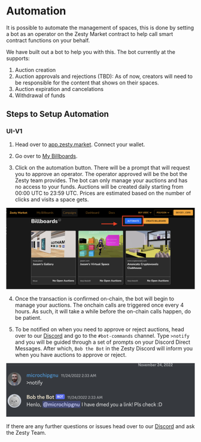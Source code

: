 # Automation
It is possible to automate the management of spaces, this is done by setting a bot as an operator on the Zesty Market contract to help call smart contract functions on your behalf.

We have built out a bot to help you with this. The bot currently at the supports:

1. Auction creation
2. Auction approvals and rejections (TBD): As of now, creators will need to be responsible for the content that shows on their spaces.
3. Auction expiration and cancelations
4. Withdrawal of funds

## Steps to Setup Automation

### UI-V1
1. Head over to [app.zesty.market](https://app.zesty.market). Connect your wallet.

2. Go over to [My Billboards](https://app.zesty.market/spaces).

3. Click on the automation button. There will be a prompt that will request you to approve an operator. The operator approved will be the bot the Zesty team provides. The bot can only manage your auctions and has no access to your funds. Auctions will be created daily starting from 00:00 UTC to 23:59 UTC. Prices are estimated based on the number of clicks and visits a space gets.

![Automation Guide](../../.gitbook/assets/Automation.png)

4. Once the transaction is confirmed on-chain, the bot will begin to manage your auctions. The onchain calls are triggered once every 4 hours. As such, it will take a while before the on-chain calls happen, do be patient.

5. To be notified on when you need to approve or reject auctions, head over to our [Discord](https://discord.gg/AgmSxXNdnQ) and go to the `#bot-commands` channel. Type `>notify` and you will be guided through a set of prompts on your Discord Direct Messages. After which, `Bob the Bot` in the Zesty Discord will inform you when you have auctions to approve or reject.

![Get Notified](../../.gitbook/assets/Automation_notify.png)

If there are any further questions or issues head over to our [Discord](https://discord.gg/AgmSxXNdnQ) and ask the Zesty Team.